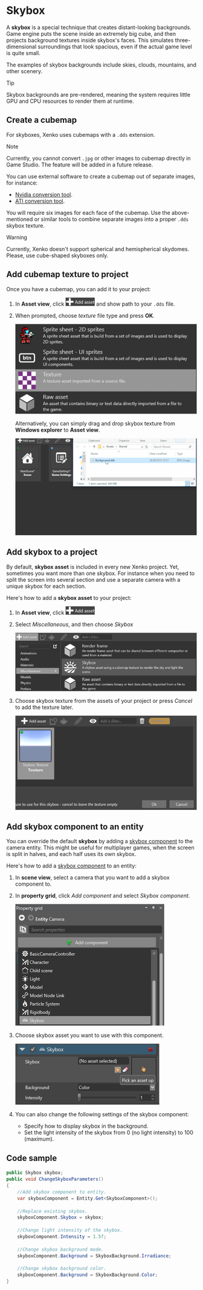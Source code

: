 # Skybox

A **skybox** is a special technique that creates distant-looking backgrounds.
Game engine puts the scene inside an extremely big cube, and then projects background textures inside skybox's faces.
This simulates three-dimensional surroundings that look spacious, even if the actual game level is quite small.

The examples of skybox backgrounds include skies, clouds, mountains, and other scenery.

> [!Tip]
> Skybox backgrounds are pre-rendered, meaning the system requires little GPU and CPU resources to render them at runtime.

## Create a cubemap

For skyboxes, Xenko uses cubemaps with a `.dds` extension.

> [!Note]
> Currently, you cannot convert `.jpg` or other images to cubemap directly in Game Studio. The feature will be added in a future release.

You can use external software to create a cubemap out of separate images, for instance:

* [Nvidia conversion tool](https://developer.nvidia.com/nvidia-texture-tools-adobe-photoshop).
* [ATI conversion tool](http://developer.amd.com/tools-and-sdks/archive/games-cgi/cubemapgen).

You will require six images for each face of the cubemap.
Use the above-mentioned or similar tools to combine separate images into a proper `.dds` skybox texture.

> [!Warning]
> Currently, Xenko doesn't support spherical and hemispherical skydomes. Please, use cube-shaped skyboxes only.

## Add cubemap texture to project

Once you have a cubemap, you can add it to your project:

1. In **Asset view**, click ![](media/engine-skybox-add-new-asset-button.png) and show path to your `.dds` file.
2. When prompted, choose _texture_ file type and press **OK**.
    
    ![Select texture as asset type](media/engine-skybox-select-asset-type.png)

    Alternatively, you can simply drag and drop skybox texture from **Windows explorer** to **Asset view**.

    ![Drag and drop background texture](media/engine-skybox-drag-and-drop-background-texture.gif)

## Add skybox to a project

By default, **skybox asset** is included in every new Xenko project.
Yet, sometimes you want more than one skybox.
For instance when you need to split the screen into several section and use a separate camera with a unique skybox for each section.

Here's how to add a **skybox asset** to your project:

1. In **Asset view**, click ![](media/engine-skybox-add-new-asset-button.png)
2. Select _Miscellaneous_, and then choose _Skybox_

    ![Choose asset type](media/engine-skybox-choose-asset-type.png)

3. Choose skybox texture from the assets of your project or press _Cancel_ to add the texture later.
    
    ![Choose texture](media/engine-skybox-select-skybox-texture.png)

## Add skybox component to an entity
You can override the default **skybox** by adding a [skybox component](xref:SiliconStudio.Xenko.Engine.SkyboxComponent) to the camera entity.
This might be useful for multiplayer games, when the screen is split in halves, and each half uses its own skybox.

Here's how to add a [skybox component](xref:SiliconStudio.Xenko.Engine.SkyboxComponent) to an entity: 

1. In **scene view**, select a camera that you want to add a skybox component to.
2. In **property grid**, click _Add component_ and select _Skybox component_.

    ![Add skybox component](media/engine-skybox-add-skybox-component.png)

3. Choose skybox asset you want to use with this component.

    ![Skybox component's properties](media/engine-skybox-skybox-components-properties.png)

4. You can also change the following settings of the skybox component:
    * Specify how to display skybox in the background.
    * Set the light intensity of the skybox from 0 (no light intensity) to 100 (maximum).

## Code sample

```cs
public Skybox skybox;
public void ChangeSkyboxParameters()
{
    //Add skybox component to entity.
    var skyboxComponent = Entity.Get<SkyboxComponent>();

    //Replace existing skybox.
    skyboxComponent.Skybox = skybox;
    
    //Change light intensity of the skybox.
    skyboxComponent.Intensity = 1.5f;

    //Change skybox background mode.
    skyboxComponent.Background = SkyboxBackground.Irradiance;

    //Change skybox background color.
    skyboxComponent.Background = SkyboxBackground.Color;
}
```